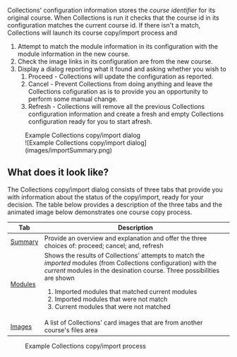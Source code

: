 <!--
 Copyright (C) 2023 David Jones
 
 This file is part of Canvas Collections.
 
 Canvas Collections is free software: you can redistribute it and/or modify
 it under the terms of the GNU General Public License as published by
 the Free Software Foundation, either version 3 of the License, or
 (at your option) any later version.
 
 Canvas Collections is distributed in the hope that it will be useful,
 but WITHOUT ANY WARRANTY; without even the implied warranty of
 MERCHANTABILITY or FITNESS FOR A PARTICULAR PURPOSE.  See the
 GNU General Public License for more details.
 
 You should have received a copy of the GNU General Public License
 along with Canvas Collections.  If not, see <http://www.gnu.org/licenses/>.
-->

Collections' configuration information stores the _course identifier_ for its original course. When Collections is run it checks that the course id in its configuration matches the current course id.  If there isn't a match, Collections will launch its course copy/import process and

1. Attempt to match the module information in its configuration with the module information in the new course.
2. Check the image links in its configuration are from the new course.
4. Display a dialog reporting what it found and asking whether you wish to 
   	1. Proceed - Collections will update the configuration as reported.
   	2. Cancel - Prevent Collections from doing anything and leave the Collections cofiguration as is to provide you an opportunity to perform some manual change.
   	3. Refresh - Collections will remove all the previous Collections configuration information and create a fresh and empty Collections configuration ready for you to start afresh.

<figure markdown>
<figcaption>Example Collections copy/import dialog</figcaption>
![Example Collections copy/import dialog](images/importSummary.png)
</figure>

## What does it look like?

The Collections copy/import dialog consists of three tabs that provide you with information about the status of the copy/import, ready for your decision. The table below provides a description of the three tabs and the animated image below demonstrates one course copy process.

| Tab | Description |
| --- | ----------- |
| [Summary](import.md#summary) | Provide an overview and explanation and offer the three choices of: proceed; cancel; and, refresh |
| [Modules](import.md#modules) | Shows the results of Collections' attempts to match the _imported_ modules (from Collections configuration) with the _current_ modules in the desination course. Three possibilities are shown <ol> <li> Imported modules that matched current modules</li> <li> Imported modules that were not match </li> <li> Current modules that were not matched </li> </ol> |
| [Images](import.md#image) | A list of Collections' card images that are from another course's files area |

<figure markdown>
<figcaption>Example Collections copy/import process</figcaption>
<sl-animated-image src="../images/animatedImport.gif" alt="Example Collections copy/import process">
</figure>

